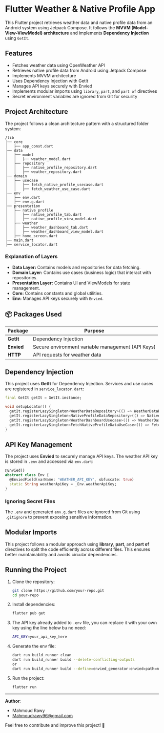 # Flutter Weather & Native Profile App

This Flutter project retrieves weather data and native profile data from an Android system using Jetpack Compose. It follows the **MVVM (Model-View-ViewModel) architecture** and implements **Dependency Injection** using `GetIt`.

## Features
- Fetches weather data using OpenWeather API
- Retrieves native profile data from Android using Jetpack Compose
- Implements MVVM architecture
- Uses Dependency Injection with GetIt
- Manages API keys securely with Envied
- Implements modular imports using `library`, `part`, and `part of` directives
- Secret environment variables are ignored from Git for security

## Project Architecture
The project follows a clean architecture pattern with a structured folder system:

```
/lib
│── core
│   ├── app_const.dart
│── data
│   ├── model
│   │   ├── weather_model.dart
│   ├── repository
│   │   ├── native_profile_repository.dart
│   │   ├── weather_repository.dart
│── domain
│   ├── usecase
│   │   ├── fetch_native_profile_usecase.dart
│   │   ├── fetch_weather_use_case.dart
│── env
│   ├── env.dart
│   ├── env.g.dart
│── presentation
│   ├── native_profile
│   │   ├── native_profile_tab.dart
│   │   ├── native_profile_view_model.dart
│   ├── weather
│   │   ├── weather_dashboard_tab.dart
│   │   ├── weather_dashboard_view_model.dart
│   ├── home_screen.dart
│── main.dart
│── service_locator.dart
```

### Explanation of Layers
- **Data Layer:** Contains models and repositories for data fetching.
- **Domain Layer:** Contains use cases (business logic) that interact with repositories.
- **Presentation Layer:** Contains UI and ViewModels for state management.
- **Core:** Contains constants and global utilities.
- **Env:** Manages API keys securely with `Envied`.

## 📦 Packages Used
| Package  | Purpose  |
|----------|----------|
| **GetIt**  | Dependency Injection |
| **Envied** | Secure environment variable management (API Keys) |
| **HTTP** | API requests for weather data |


## Dependency Injection
This project uses **GetIt** for Dependency Injection. Services and use cases are registered in `service_locator.dart`:

```dart
final GetIt getIt = GetIt.instance;

void setupLocator() {
  getIt.registerLazySingleton<WeatherDataRepository>(() => WeatherDataRepositoryImpl());
  getIt.registerLazySingleton<NativeProfileDataRepository>(() => NativeProfileDataRepositoryImpl());
  getIt.registerLazySingleton<WeatherDashboardUsecase>(() => WeatherDashboardUsecase(getIt<WeatherDataRepository>()));
  getIt.registerLazySingleton<FetchNativeProfileDataUseCase>(() => FetchNativeProfileDataUseCase(getIt<NativeProfileDataRepository>()));
}
```

## API Key Management
The project uses **Envied** to securely manage API keys. The weather API key is stored in `.env` and accessed via `env.dart`:

```dart
@Envied()
abstract class Env {
  @EnviedField(varName: 'WEATHER_API_KEY', obfuscate: true)
  static String weatherApiKey = _Env.weatherApiKey;
}
```

### Ignoring Secret Files
The `.env` and generated `env.g.dart` files are ignored from Git using `.gitignore` to prevent exposing sensitive information.

## Modular Imports
This project follows a modular approach using **library**, **part**, and **part of** directives to split the code efficiently across different files. This ensures better maintainability and avoids circular dependencies.

## Running the Project
1. Clone the repository:
   ```sh
   git clone https://github.com/your-repo.git
   cd your-repo
   ```
2. Install dependencies:
   ```sh
   flutter pub get
   ```
3. The API key already added to `.env` file, you can replace it with your own key using the line below bu no need:
   ```sh
   API_KEY=your_api_key_here
   ```
4. Generate the env file:
   ```sh
   dart run build_runner clean
   dart run build_runner build --delete-conflicting-outputs
   or 
   dart run build_runner build --define=envied_generator:envied=path=my_other.env
   ```
5. Run the project:
   ```sh
   flutter run
   ```


---
**Author**: 
- Mahmoud Rawy
- Mahmoudrawy96@gmail.com

Feel free to contribute and improve this project! 🚀
